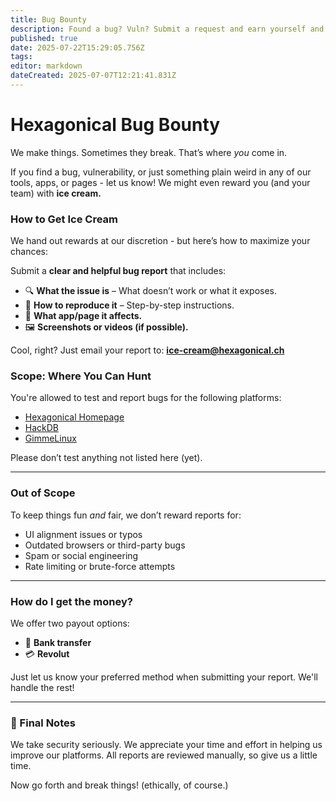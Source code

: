 ```yaml
---
title: Bug Bounty
description: Found a bug? Vuln? Submit a request and earn yourself and your team some ice cream!
published: true
date: 2025-07-22T15:29:05.756Z
tags: 
editor: markdown
dateCreated: 2025-07-07T12:21:41.831Z
---
```




# Hexagonical Bug Bounty

We make things. Sometimes they break. That’s where *you* come in.

If you find a bug, vulnerability, or just something plain weird in any of our tools, apps, or pages - let us know! We might even reward you (and your team) with **ice cream.**

### How to Get Ice Cream

We hand out rewards at our discretion - but here’s how to maximize your chances:

Submit a **clear and helpful bug report** that includes:

* 🔍 **What the issue is** – What doesn’t work or what it exposes.
* 🧭 **How to reproduce it** – Step-by-step instructions.
* 📍 **What app/page it affects.**
* 🖼️ **Screenshots or videos (if possible).**

Cool, right? Just email your report to: **[ice-cream@hexagonical.ch](mailto:ice-cream@hexagonical.ch)**

### Scope: Where You Can Hunt

You're allowed to test and report bugs for the following platforms:

* [Hexagonical Homepage](https://hexagonical.ch)
* [HackDB](https://hackdb.hexagonical.ch)
* [GimmeLinux](https://gimmelinux.com)

Please don’t test anything not listed here (yet).

---

### Out of Scope

To keep things fun *and* fair, we don’t reward reports for:

* UI alignment issues or typos
* Outdated browsers or third-party bugs
* Spam or social engineering
* Rate limiting or brute-force attempts

---


### How do I get the money?

We offer two payout options:

* 🏦 **Bank transfer**
* 💳 **Revolut**

Just let us know your preferred method when submitting your report. We'll handle the rest!


---


### 🙏 Final Notes

We take security seriously. We appreciate your time and effort in helping us improve our platforms. All reports are reviewed manually, so give us a little time.

Now go forth and break things! (ethically, of course.)

